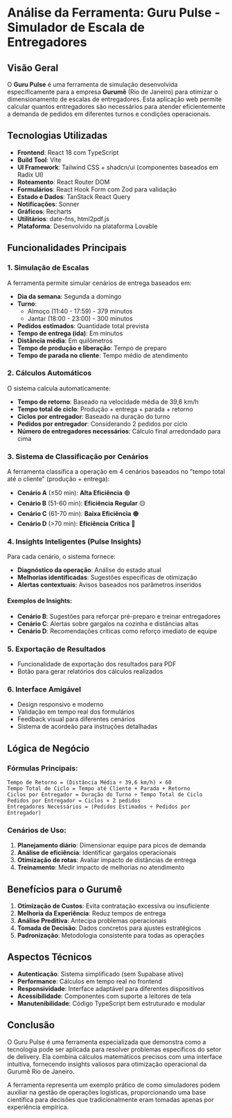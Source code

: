 # Análise da Ferramenta: Guru Pulse - Simulador de Escala de Entregadores

## Visão Geral

O **Guru Pulse** é uma ferramenta de simulação desenvolvida especificamente para a empresa **Gurumê** (Rio de Janeiro) para otimizar o dimensionamento de escalas de entregadores. Esta aplicação web permite calcular quantos entregadores são necessários para atender eficientemente a demanda de pedidos em diferentes turnos e condições operacionais.

## Tecnologias Utilizadas

- **Frontend**: React 18 com TypeScript
- **Build Tool**: Vite
- **UI Framework**: Tailwind CSS + shadcn/ui (componentes baseados em Radix UI)
- **Roteamento**: React Router DOM
- **Formulários**: React Hook Form com Zod para validação
- **Estado e Dados**: TanStack React Query
- **Notificações**: Sonner
- **Gráficos**: Recharts
- **Utilitários**: date-fns, html2pdf.js
- **Plataforma**: Desenvolvido na plataforma Lovable

## Funcionalidades Principais

### 1. Simulação de Escalas
A ferramenta permite simular cenários de entrega baseados em:

- **Dia da semana**: Segunda a domingo
- **Turno**: 
  - Almoço (11:40 - 17:59) - 379 minutos
  - Jantar (18:00 - 23:00) - 300 minutos
- **Pedidos estimados**: Quantidade total prevista
- **Tempo de entrega (ida)**: Em minutos
- **Distância média**: Em quilômetros
- **Tempo de produção e liberação**: Tempo de preparo
- **Tempo de parada no cliente**: Tempo médio de atendimento

### 2. Cálculos Automáticos
O sistema calcula automaticamente:

- **Tempo de retorno**: Baseado na velocidade média de 39,6 km/h
- **Tempo total de ciclo**: Produção + entrega + parada + retorno
- **Ciclos por entregador**: Baseado na duração do turno
- **Pedidos por entregador**: Considerando 2 pedidos por ciclo
- **Número de entregadores necessários**: Cálculo final arredondado para cima

### 3. Sistema de Classificação por Cenários
A ferramenta classifica a operação em 4 cenários baseados no "tempo total até o cliente" (produção + entrega):

- **Cenário A** (≤50 min): **Alta Eficiência** 🟢
- **Cenário B** (51-60 min): **Eficiência Regular** 🟡
- **Cenário C** (61-70 min): **Baixa Eficiência** 🟠
- **Cenário D** (>70 min): **Eficiência Crítica** 🔴

### 4. Insights Inteligentes (Pulse Insights)
Para cada cenário, o sistema fornece:

- **Diagnóstico da operação**: Análise do estado atual
- **Melhorias identificadas**: Sugestões específicas de otimização
- **Alertas contextuais**: Avisos baseados nos parâmetros inseridos

#### Exemplos de Insights:
- **Cenário B**: Sugestões para reforçar pré-preparo e treinar entregadores
- **Cenário C**: Alertas sobre gargalos na cozinha e distâncias altas
- **Cenário D**: Recomendações críticas como reforço imediato de equipe

### 5. Exportação de Resultados
- Funcionalidade de exportação dos resultados para PDF
- Botão para gerar relatórios dos cálculos realizados

### 6. Interface Amigável
- Design responsivo e moderno
- Validação em tempo real dos formulários
- Feedback visual para diferentes cenários
- Sistema de acordeão para instruções detalhadas

## Lógica de Negócio

### Fórmulas Principais:
```
Tempo de Retorno = (Distância Média ÷ 39,6 km/h) × 60
Tempo Total de Ciclo = Tempo até Cliente + Parada + Retorno
Ciclos por Entregador = Duração do Turno ÷ Tempo Total de Ciclo
Pedidos por Entregador = Ciclos × 2 pedidos
Entregadores Necessários = ⌈Pedidos Estimados ÷ Pedidos por Entregador⌉
```

### Cenários de Uso:
1. **Planejamento diário**: Dimensionar equipe para picos de demanda
2. **Análise de eficiência**: Identificar gargalos operacionais
3. **Otimização de rotas**: Avaliar impacto de distâncias de entrega
4. **Treinamento**: Medir impacto de melhorias no atendimento

## Benefícios para o Gurumê

1. **Otimização de Custos**: Evita contratação excessiva ou insuficiente
2. **Melhoria da Experiência**: Reduz tempos de entrega
3. **Análise Preditiva**: Antecipa problemas operacionais
4. **Tomada de Decisão**: Dados concretos para ajustes estratégicos
5. **Padronização**: Metodologia consistente para todas as operações

## Aspectos Técnicos

- **Autenticação**: Sistema simplificado (sem Supabase ativo)
- **Performance**: Cálculos em tempo real no frontend
- **Responsividade**: Interface adaptável para diferentes dispositivos
- **Acessibilidade**: Componentes com suporte a leitores de tela
- **Manutenibilidade**: Código TypeScript bem estruturado e modular

## Conclusão

O Guru Pulse é uma ferramenta especializada que demonstra como a tecnologia pode ser aplicada para resolver problemas específicos do setor de delivery. Ela combina cálculos matemáticos precisos com uma interface intuitiva, fornecendo insights valiosos para otimização operacional da Gurumê Rio de Janeiro.

A ferramenta representa um exemplo prático de como simuladores podem auxiliar na gestão de operações logísticas, proporcionando uma base científica para decisões que tradicionalmente eram tomadas apenas por experiência empírica.